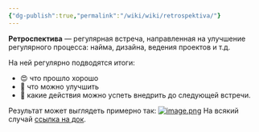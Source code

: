 ```yaml
---
{"dg-publish":true,"permalink":"/wiki/wiki/retrospektiva/"}
---
```


**Ретроспектива** — регулярная встреча, направленная на улучшение регулярного процесса: найма, дизайна, ведения проектов и т.д.

На ней регулярно подводятся итоги: 
- 😍 что прошло хорошо
- 🤔 что можно улучшить
- 📃 какие действия можно успеть внедрить до следующей встречи.

Результат может выглядеть примерно так:
[![image.png](https://i.postimg.cc/LXgnZyKR/image.png)](https://postimg.cc/Fdm9MVHn)
На всякий случай [ссылка на док](https://docs.google.com/document/d/1atkcrdeQd0jh5mRHEagXhFLgGldJCDB9P7gNQSy3W7w/edit).
